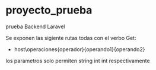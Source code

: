 # proyecto_prueba

prueba Backend Laravel

Se exponen las sigiente rutas todas con el verbo Get:

* host\operaciones\{operador}\{operando1}\{operando2}

los parametros solo permiten string int int respectivamente

